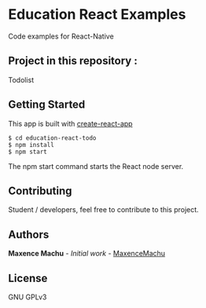 # Education React Examples
Code examples for React-Native

## Project in this repository :
Todolist

## Getting Started
This app is built with [create-react-app](https://github.com/facebook/create-react-app)
```
$ cd education-react-todo
$ npm install
$ npm start
```
The npm start command starts the React node server.

## Contributing
Student / developers, feel free to contribute to this project.

## Authors
**Maxence Machu** - *Initial work* - [MaxenceMachu](https://github.com/maxence-machu)

## License
GNU GPLv3